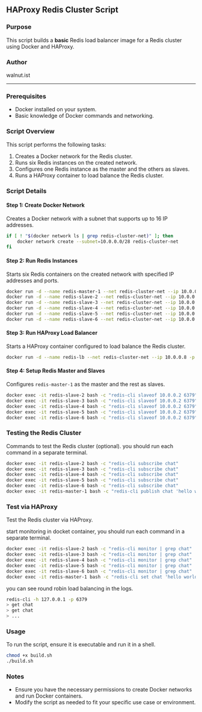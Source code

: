 ## HAProxy Redis Cluster Script

### Purpose
This script builds a **basic** Redis load balancer image for a Redis cluster using Docker and HAProxy.

### Author
walnut.ist

---

### Prerequisites
- Docker installed on your system.
- Basic knowledge of Docker commands and networking.

### Script Overview
This script performs the following tasks:
1. Creates a Docker network for the Redis cluster.
2. Runs six Redis instances on the created network.
3. Configures one Redis instance as the master and the others as slaves.
4. Runs a HAProxy container to load balance the Redis cluster.

### Script Details

#### Step 1: Create Docker Network
Creates a Docker network with a subnet that supports up to 16 IP addresses.

```sh
if [ ! "$(docker network ls | grep redis-cluster-net)" ]; then
    docker network create --subnet=10.0.0.0/28 redis-cluster-net
fi
```

#### Step 2: Run Redis Instances
Starts six Redis containers on the created network with specified IP addresses and ports.

```sh
docker run -d --name redis-master-1 --net redis-cluster-net --ip 10.0.0.2 -p 63791:6379 redis
docker run -d --name redis-slave-2 --net redis-cluster-net --ip 10.0.0.3 -p 63792:6379 redis
docker run -d --name redis-slave-3 --net redis-cluster-net --ip 10.0.0.4 -p 63793:6379 redis
docker run -d --name redis-slave-4 --net redis-cluster-net --ip 10.0.0.5 -p 63793:6379 redis
docker run -d --name redis-slave-5 --net redis-cluster-net --ip 10.0.0.6 -p 63793:6379 redis
docker run -d --name redis-slave-6 --net redis-cluster-net --ip 10.0.0.7 -p 63793:6379 redis
```

#### Step 3: Run HAProxy Load Balancer
Starts a HAProxy container configured to load balance the Redis cluster.

```sh
docker run -d --name redis-lb --net redis-cluster-net --ip 10.0.0.8 -p 6379:6379 --sysctl net.ipv4.ip_unprivileged_port_start=0 -v ${pwd}/haproxy:/usr/local/etc/haproxy:rw haproxy:lts
```

#### Step 4: Setup Redis Master and Slaves
Configures `redis-master-1` as the master and the rest as slaves.

```sh
docker exec -it redis-slave-2 bash -c "redis-cli slaveof 10.0.0.2 6379"
docker exec -it redis-slave-3 bash -c "redis-cli slaveof 10.0.0.2 6379"
docker exec -it redis-slave-4 bash -c "redis-cli slaveof 10.0.0.2 6379"
docker exec -it redis-slave-5 bash -c "redis-cli slaveof 10.0.0.2 6379"
docker exec -it redis-slave-6 bash -c "redis-cli slaveof 10.0.0.2 6379"
```

### Testing the Redis Cluster
Commands to test the Redis cluster (optional). you should run each command in a separate terminal.

```sh
docker exec -it redis-slave-2 bash -c "redis-cli subscribe chat"
docker exec -it redis-slave-3 bash -c "redis-cli subscribe chat"
docker exec -it redis-slave-4 bash -c "redis-cli subscribe chat"
docker exec -it redis-slave-5 bash -c "redis-cli subscribe chat"
docker exec -it redis-slave-6 bash -c "redis-cli subscribe chat"
docker exec -it redis-master-1 bash -c "redis-cli publish chat 'hello world'"
```

### Test via HAProxy
Test the Redis cluster via HAProxy.

start monitoring in docket container, you should run each command in a separate terminal.
```sh
docker exec -it redis-slave-2 bash -c "redis-cli monitor | grep chat"
docker exec -it redis-slave-3 bash -c "redis-cli monitor | grep chat"
docker exec -it redis-slave-4 bash -c "redis-cli monitor | grep chat"
docker exec -it redis-slave-5 bash -c "redis-cli monitor | grep chat"
docker exec -it redis-slave-6 bash -c "redis-cli monitor | grep chat"
docker exec -it redis-master-1 bash -c "redis-cli set chat 'hello world'"
```

you can see round robin load balancing in the logs.

```sh
redis-cli -h 127.0.0.1 -p 6379
> get chat
> get chat
> ...
```


### Usage
To run the script, ensure it is executable and run it in a shell.

```sh
chmod +x build.sh
./build.sh
```

### Notes
- Ensure you have the necessary permissions to create Docker networks and run Docker containers.
- Modify the script as needed to fit your specific use case or environment.